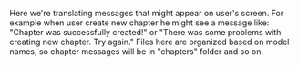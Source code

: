 Here we're translating messages that might appear on user's screen. For example when user create new chapter he might see a message like: "Chapter was successfully created!" or "There was some problems with creating new chapter. Try again." Files here are organized based on model names, so chapter messages will be in "chapters" folder and so on.